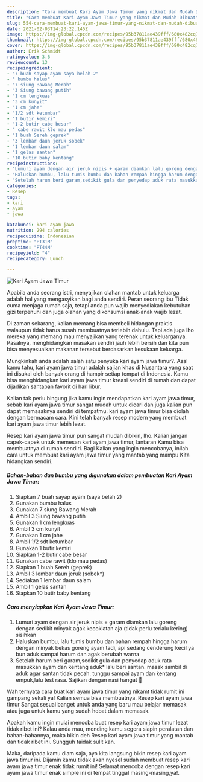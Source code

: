 ```yaml
---
description: "Cara membuat Kari Ayam Jawa Timur yang nikmat dan Mudah Dibuat"
title: "Cara membuat Kari Ayam Jawa Timur yang nikmat dan Mudah Dibuat"
slug: 554-cara-membuat-kari-ayam-jawa-timur-yang-nikmat-dan-mudah-dibuat
date: 2021-02-03T14:23:22.145Z
image: https://img-global.cpcdn.com/recipes/95b37811ae439fff/680x482cq70/kari-ayam-jawa-timur-foto-resep-utama.jpg
thumbnail: https://img-global.cpcdn.com/recipes/95b37811ae439fff/680x482cq70/kari-ayam-jawa-timur-foto-resep-utama.jpg
cover: https://img-global.cpcdn.com/recipes/95b37811ae439fff/680x482cq70/kari-ayam-jawa-timur-foto-resep-utama.jpg
author: Erik Schmidt
ratingvalue: 3.6
reviewcount: 13
recipeingredient:
- "7 buah sayap ayam saya belah 2"
- " bumbu halus"
- "7 siung Bawang Merah"
- "3 Siung bawang putih"
- "1 cm lengkuas"
- "3 cm kunyit"
- "1 cm jahe"
- "1/2 sdt ketumbar"
- "1 butir kemiri"
- "1-2 butir cabe besar"
- " cabe rawit klo mau pedas"
- "1 buah Sereh geprek"
- "3 lembar daun jeruk sobek"
- "1 lembar daun salam"
- "1 gelas santan"
- "10 butir baby kentang"
recipeinstructions:
- "Lumuri ayam dengan air jeruk nipis + garam diamkan lalu goreng dengan sedikit minyak agak kecoklatan aja (tidak perlu terlalu kering) sisihkan"
- "Haluskan bumbu, lalu tumis bumbu dan bahan rempah hingga harum dengan minyak bekas goreng ayam tadi, api sedang cenderung kecil ya bun aduk sampai harum dan agak berubah warna"
- "Setelah harum beri garam,sedikit gula dan penyedap aduk rata masukkan ayam dan kentang aduk* lalu beri santan. masak sambil di aduk agar santan tidak pecah. tunggu sampai ayam dan kentang empuk,lalu test rasa. Sajikan dengan nasi hangat 🍛"
categories:
- Resep
tags:
- kari
- ayam
- jawa

katakunci: kari ayam jawa 
nutrition: 294 calories
recipecuisine: Indonesian
preptime: "PT31M"
cooktime: "PT44M"
recipeyield: "4"
recipecategory: Lunch

---
```



![Kari Ayam Jawa Timur](https://img-global.cpcdn.com/recipes/95b37811ae439fff/680x482cq70/kari-ayam-jawa-timur-foto-resep-utama.jpg)

Apabila anda seorang istri, menyajikan olahan mantab untuk keluarga adalah hal yang mengasyikan bagi anda sendiri. Peran seorang ibu Tidak cuma menjaga rumah saja, tetapi anda pun wajib menyediakan kebutuhan gizi terpenuhi dan juga olahan yang dikonsumsi anak-anak wajib lezat.

Di zaman  sekarang, kalian memang bisa membeli hidangan praktis walaupun tidak harus susah membuatnya terlebih dahulu. Tapi ada juga lho mereka yang memang mau menyajikan yang terenak untuk keluarganya. Pasalnya, menghidangkan masakan sendiri jauh lebih bersih dan kita pun bisa menyesuaikan makanan tersebut berdasarkan kesukaan keluarga. 



Mungkinkah anda adalah salah satu penyuka kari ayam jawa timur?. Asal kamu tahu, kari ayam jawa timur adalah sajian khas di Nusantara yang saat ini disukai oleh banyak orang di hampir setiap tempat di Indonesia. Kamu bisa menghidangkan kari ayam jawa timur kreasi sendiri di rumah dan dapat dijadikan santapan favorit di hari libur.

Kalian tak perlu bingung jika kamu ingin mendapatkan kari ayam jawa timur, sebab kari ayam jawa timur sangat mudah untuk dicari dan juga kalian pun dapat memasaknya sendiri di tempatmu. kari ayam jawa timur bisa diolah dengan bermacam cara. Kini telah banyak resep modern yang membuat kari ayam jawa timur lebih lezat.

Resep kari ayam jawa timur pun sangat mudah dibikin, lho. Kalian jangan capek-capek untuk memesan kari ayam jawa timur, lantaran Kamu bisa membuatnya di rumah sendiri. Bagi Kalian yang ingin mencobanya, inilah cara untuk membuat kari ayam jawa timur yang mantab yang mampu Kita hidangkan sendiri.

<!--inarticleads1-->

##### Bahan-bahan dan bumbu yang digunakan dalam pembuatan Kari Ayam Jawa Timur:

1. Siapkan 7 buah sayap ayam (saya belah 2)
1. Gunakan  bumbu halus
1. Gunakan 7 siung Bawang Merah
1. Ambil 3 Siung bawang putih
1. Gunakan 1 cm lengkuas
1. Ambil 3 cm kunyit
1. Gunakan 1 cm jahe
1. Ambil 1/2 sdt ketumbar
1. Gunakan 1 butir kemiri
1. Siapkan 1-2 butir cabe besar
1. Gunakan  cabe rawit (klo mau pedas)
1. Siapkan 1 buah Sereh (geprek)
1. Ambil 3 lembar daun jeruk (sobek*)
1. Sediakan 1 lembar daun salam
1. Ambil 1 gelas santan
1. Siapkan 10 butir baby kentang




<!--inarticleads2-->

##### Cara menyiapkan Kari Ayam Jawa Timur:

1. Lumuri ayam dengan air jeruk nipis + garam diamkan lalu goreng dengan sedikit minyak agak kecoklatan aja (tidak perlu terlalu kering) sisihkan
1. Haluskan bumbu, lalu tumis bumbu dan bahan rempah hingga harum dengan minyak bekas goreng ayam tadi, api sedang cenderung kecil ya bun aduk sampai harum dan agak berubah warna
1. Setelah harum beri garam,sedikit gula dan penyedap aduk rata masukkan ayam dan kentang aduk* lalu beri santan. masak sambil di aduk agar santan tidak pecah. tunggu sampai ayam dan kentang empuk,lalu test rasa. Sajikan dengan nasi hangat 🍛




Wah ternyata cara buat kari ayam jawa timur yang nikamt tidak rumit ini gampang sekali ya! Kalian semua bisa membuatnya. Resep kari ayam jawa timur Sangat sesuai banget untuk anda yang baru mau belajar memasak atau juga untuk kamu yang sudah hebat dalam memasak.

Apakah kamu ingin mulai mencoba buat resep kari ayam jawa timur lezat tidak ribet ini? Kalau anda mau, mending kamu segera siapin peralatan dan bahan-bahannya, maka bikin deh Resep kari ayam jawa timur yang mantab dan tidak ribet ini. Sungguh taidak sulit kan. 

Maka, daripada kamu diam saja, ayo kita langsung bikin resep kari ayam jawa timur ini. Dijamin kamu tiidak akan nyesel sudah membuat resep kari ayam jawa timur enak tidak rumit ini! Selamat mencoba dengan resep kari ayam jawa timur enak simple ini di tempat tinggal masing-masing,ya!.

